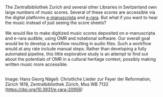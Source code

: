 The Zentralbibliothek Zurich and several other Libraries in Switzerland own large numbers of music scores. Several of these scores are accessible via the digital platforms [e-manuscripta](https://www.e-manuscripta.ch/emanus/noten/nav/classification/50) and [e-rara](https://www.e-rara.ch/nav/index?&facets=type%3D%22notated_music%22). But what if you want to hear the music instead of just seeing the score sheets?<br><br>
We would like to make digitized music scores deposited on e-manuscripta and e-rara audible, using OMR and notational software. Our overall goal would be to develop a workflow resulting in audio files. Such a workflow would at any rate include manual steps. Rather than developing a fully automated pipeline, this little explorative study is an attempt to find out about the potentials of OMR in a cultural heritage context, possibly making written music more accessible.<br><br>

Image: Hans Georg Nägeli: Christliche Lieder zur Feyer der Reformation, Zürich 1818, Zentralbibliothek Zürich, Mus WB 7132 (https://doi.org/10.3931/e-rara-20956)
